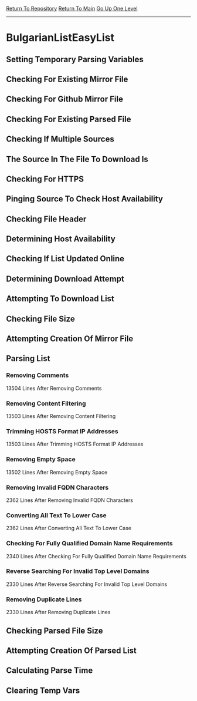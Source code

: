 [Return To Repository](https://github.com/deathbybandaid/piholeparser/)
[Return To Main](https://github.com/deathbybandaid/piholeparser/blob/master/RecentRunLogs/Mainlog.md)
[Go Up One Level](https://github.com/deathbybandaid/piholeparser/blob/master/RecentRunLogs/TopLevelScripts/30-Processing-External-Blacklists.md)
____________________________________
# BulgarianListEasyList
## Setting Temporary Parsing Variables
## Checking For Existing Mirror File
## Checking For Github Mirror File
## Checking For Existing Parsed File
## Checking If Multiple Sources
## The Source In The File To Download Is
## Checking For HTTPS
## Pinging Source To Check Host Availability
## Checking File Header
## Determining Host Availability
## Checking If List Updated Online
## Determining Download Attempt
## Attempting To Download List
## Checking File Size
## Attempting Creation Of Mirror File
## Parsing List
### Removing Comments
13504 Lines After Removing Comments
### Removing Content Filtering
13503 Lines After Removing Content Filtering
### Trimming HOSTS Format IP Addresses
13503 Lines After Trimming HOSTS Format IP Addresses
### Removing Empty Space
13502 Lines After Removing Empty Space
### Removing Invalid FQDN Characters
2362 Lines After Removing Invalid FQDN Characters
### Converting All Text To Lower Case
2362 Lines After Converting All Text To Lower Case
### Checking For Fully Qualified Domain Name Requirements
2340 Lines After Checking For Fully Qualified Domain Name Requirements
### Reverse Searching For Invalid Top Level Domains
2330 Lines After Reverse Searching For Invalid Top Level Domains
### Removing Duplicate Lines
2330 Lines After Removing Duplicate Lines
## Checking Parsed File Size
## Attempting Creation Of Parsed List
## Calculating Parse Time
## Clearing Temp Vars
